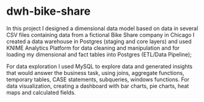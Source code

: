 # dwh-bike-share
In this project I designed a dimensional data model based on data in several CSV files containing data from a fictional Bike Share company in Chicago
I created a data warehouse in Postgres (staging and core layers) and used KNIME Analytics Platform for data cleaning and manipulation and for loading my dimensional and fact tables into Postgres (ETL/Data Pipeline);

For data exploration I used MySQL to explore data and generated insights that would answer the business task, using joins, aggregate functions, temporary tables, CASE statements, subqueries, windows functions. 
For data visualization, creating a dashboard with bar charts, pie charts, heat maps and calculated fields.
